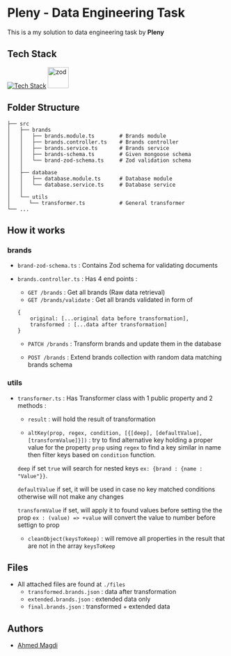 # Pleny - Data Engineering Task

This is a my solution to data engineering task by **Pleny**

## Tech Stack

[![Tech Stack](https://skillicons.dev/icons?i=typescript,nestjs,mongodb)](https://github.com/iMegz/pleny-data-engineering) [<img src="https://zod.dev/logo.svg" alt="zod" height="48" />](https://github.com/iMegz/pleny-data-engineering)

## Folder Structure

```
├── src
│   ├── brands
│   │   ├── brands.module.ts        # Brands module
│   │   ├── brands.controller.ts    # Brands controller
│   │   ├── brands.service.ts       # Brands service
│   │   ├── brands-schema.ts        # Given mongoose schema
│   │   └── brand-zod-schema.ts     # Zod validation schema
│   │
│   ├── database
│   │   ├── database.module.ts      # Database module
│   │   └── database.service.ts     # Database service
│   │
│   └── utils
│      └── transformer.ts           # General transformer
└── ...
```

## How it works

### brands

- `brand-zod-schema.ts` : Contains Zod schema for validating documents

- `brands.controller.ts` : Has 4 end points :

  - `GET /brands` : Get all brands (Raw data retrieval)
  - `GET /brands/validate` : Get all brands validated in form of

  ```
  {
      original: [...original data before transformation],
      transformed : [...data after transformation]
  }
  ```

  - `PATCH /brands` : Transform brands and update them in the database

  - `POST /brands` : Extend brands collection with random data matching brands schema

### utils

- `transformer.ts` : Has Transformer class with 1 public property and 2 methods :

  - `result` : will hold the result of transformation

  - `altKey(prop, regex, condition, [{[deep], [defaultValue], [transformValue]}])` : try to find alternative key holding a proper value for the property `prop` using `regex` to find a key similar in name then filter keys based on `condition` function.

  `deep` if set `true` will search for nested keys `ex: {brand : {name : "Value"}}`.

  `defaultValue` if set, it will be used in case no key matched conditions otherwise will not make any changes

  `transformValue` if set, will apply it to found values before setting the the prop `ex : (value) => +value` will convert the value to number before settign to prop

  - `cleanObject(keysToKeep)` : will remove all properties in the result that are not in the array `keysToKeep`

## Files

- All attached files are found at `./files`
  - `transformed.brands.json` : data after transformation
  - `extended.brands.json` : extended data only
  - `final.brands.json` : transformed + extended data

## Authors

- [Ahmed Magdi](https://github.com/imegz)
